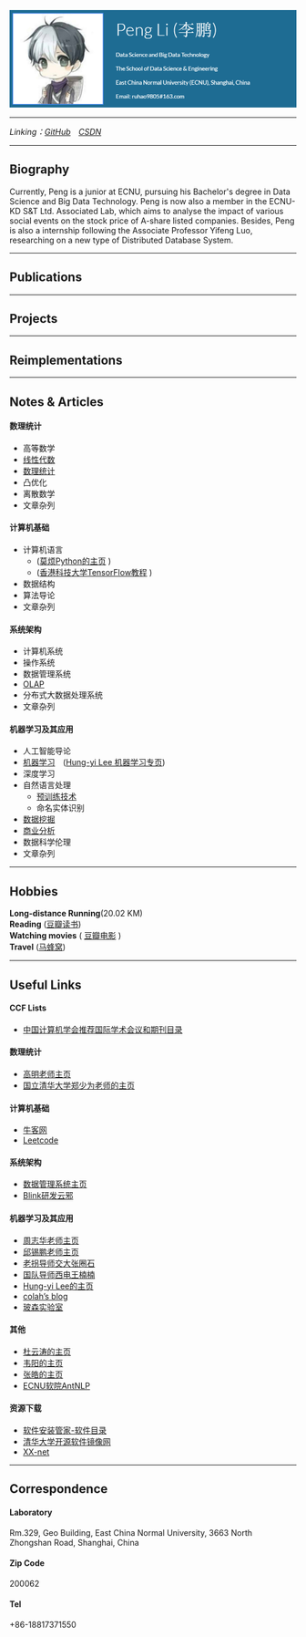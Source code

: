 ![Profile](profile.PNG)

--------------------------------------------------
*Linking：[GitHub](https://github.com/SimpleLP/simplelp.github.io)&emsp;[CSDN](https://me.csdn.net/Life_Mining)*

------------------------------------

## Biography
Currently, Peng is a junior at ECNU, pursuing his Bachelor's  degree in Data Science and Big Data Technology. Peng is now also a member in the ECNU-KD S&T Ltd. Associated  Lab, which aims to analyse the impact of various social events on the stock price of A-share listed companies. Besides, Peng is also a internship following the Associate Professor  Yifeng Luo, researching on a new type of Distributed Database System.

------------------------------------------------

## Publications

-----------------------------------------------

## Projects


--------------------------------------------


## Reimplementations


----------------------------------------------------------

## Notes & Articles     
#### 数理统计     
- 高等数学        
- [线性代数](https://simplelp.github.io/LinearAlgebra/)    
- [数理统计](https://simplelp.github.io/ProbabilityAndMathematicalStatistics/)       
- 凸优化        
- 离散数学          
- 文章杂列      

#### 计算机基础   
- 计算机语言      
    - ([莫烦Python的主页](https://morvanzhou.github.io/learning-steps/) )    
    - ([香港科技大学TensorFlow教程](https://pan.baidu.com/s/1c19SI56#list/path=%2F) )     
- 数据结构       
- 算法导论       
- 文章杂列       
    
#### 系统架构   
- 计算机系统           
- 操作系统           
- 数据管理系统         
- [OLAP](https://simplelp.github.io/OLAP/)      
- 分布式大数据处理系统      
- 文章杂列       

#### 机器学习及其应用     
- 人工智能导论        
- [机器学习](https://simplelp.github.io/MachineLearning/)&emsp;([Hung-yi Lee 机器学习专页](https://simplelp.github.io/MachineLearningLHY/))
- 深度学习   
- 自然语言处理     
    - [预训练技术](https://simplelp.github.io/NLP-PreTraining/)          
    - 命名实体识别        
- [数据挖掘](https://simplelp.github.io/IntroToDataMining/)    
- [商业分析](https://simplelp.github.io/BusinessAnalytics/)        
- 数据科学伦理       
- 文章杂列    

--------------------------------------------------------

## Hobbies
**Long-distance Running**(20.02 KM)    
**Reading** ([豆瓣读书](https://book.douban.com/mine?status=collect))      
**Watching movies** ( [豆瓣电影](https://movie.douban.com/mine?status=collect) )   
**Travel** ([马蜂窝](http://www.mafengwo.cn/u/88900054.html))    

-------------------------------------------------------------

## Useful Links
#### CCF Lists    
- [中国计算机学会推荐国际学术会议和期刊目录](https://www.ccf.org.cn/xspj/gyml/)   

#### 数理统计    
- [高明老师主页](http://dase.ecnu.edu.cn/mgao/)   
- [国立清华大学郑少为老师的主页](http://www.stat.nthu.edu.tw/~swcheng/index.htm)    

#### 计算机基础   
- [牛客网](https://www.nowcoder.com/)
- [Leetcode](https://leetcode-cn.com/problemset/all/)

#### 系统架构    
- [数据管理系统主页](http://111.231.251.48/dbms2018/main.html)   
- [Blink研发云邪](http://wuchong.me/)   

#### 机器学习及其应用   
- [周志华老师主页](https://cs.nju.edu.cn/zhouzh/)    
- [邱锡鹏老师主页](http://nlp.fudan.edu.cn/xpqiu/)   
- [老拐导师交大张圈石](http://qszhang.com/)   
- [国队导师西电王楠楠](http://web.xidian.edu.cn/nnwang/index.html)   
- [Hung-yi Lee的主页](http://speech.ee.ntu.edu.tw/~tlkagk/index.html)   
- [colah’s blog](http://colah.github.io/)    
- [玻森实验室](https://bosonnlp.com/)    

#### 其他   
- [杜云涛的主页](https://zealscott.com/)      
- [韦阳的主页](https://godweiyang.com/)    
- [张皓的主页](http://lamda.nju.edu.cn/zhangh/)    
- [ECNU软院AntNLP](https://github.com/AntNLP/)    

#### 资源下载    
- [软件安装管家-软件目录](https://mp.weixin.qq.com/s?__biz=MzIwMjE1MjMyMw==&mid=502712528&idx=1&sn=7ad9553cc39e533d16f6844507a5cd24&chksm=0ee1683c3996e12a6fd90fcd340730666e0c650616a4d6b4f677e7d3d31e479b91db9de60b59&mpshare=1&scene=1&srcid=0913ToacFlNMOLlPKwYYqw6a#rd)    
- [清华大学开源软件镜像网](https://mirrors.tuna.tsinghua.edu.cn/)    
- [XX-net](https://github.com/XX-net/XX-Net)   

---------------------------------------------------------

## Correspondence    
#### Laboratory
Rm.329, Geo Building, East China Normal University, 3663 North Zhongshan Road, Shanghai, China      
#### Zip Code
200062
#### Tel
+86-18817371550
